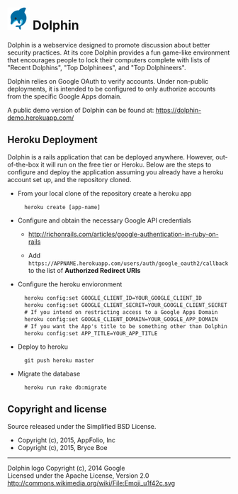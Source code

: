 # ![Dolphin Logo](https://github.com/bboe/dolphin/blob/14e347c6ee3182d898ddd69247adfec6e110d204/app/assets/images/dolphin.png) Dolphin

Dolphin is a webservice designed to promote discussion about better security
practices. At its core Dolphin provides a fun game-like environment that
encourages people to lock their computers complete with lists of "Recent
Dolphins", "Top Dolphinees", and "Top Dolphineers".

Dolphin relies on Google OAuth to verify accounts. Under non-public
deployments, it is intended to be configured to only authorize accounts from
the specific Google Apps domain.

A public demo version of Dolphin can be found at:
https://dolphin-demo.herokuapp.com/

## Heroku Deployment

Dolphin is a rails application that can be deployed anywhere. However,
out-of-the-box it will run on the free tier or Heroku. Below are the steps to
configure and deploy the application assuming you already have a heroku account
set up, and the repository cloned.

* From your local clone of the repository create a heroku app

        heroku create [app-name]

* Configure and obtain the necessary Google API credentials

  * http://richonrails.com/articles/google-authentication-in-ruby-on-rails

  * Add `https://APPNAME.herokuapp.com/users/auth/google_oauth2/callback` to
    the list of __Authorized Redirect URIs__

* Configure the heroku envioronment

        heroku config:set GOOGLE_CLIENT_ID=YOUR_GOOGLE_CLIENT_ID
        heroku config:set GOOGLE_CLIENT_SECRET=YOUR_GOOGLE_CLIENT_SECRET
        # If you intend on restricting access to a Google Apps Domain
        heroku config:set GOOGLE_CLIENT_DOMAIN=YOUR_GOOGLE_APP_DOMAIN
        # If you want the App's title to be something other than Dolphin
        heroku config:set APP_TITLE=YOUR_APP_TITLE

* Deploy to heroku

        git push heroku master

* Migrate the database

        heroku run rake db:migrate

## Copyright and license

Source released under the Simplified BSD License.

* Copyright (c), 2015, AppFolio, Inc
* Copyright (c), 2015, Bryce Boe

---

Dolphin logo Copyright (c), 2014 Google  
Licensed under the Apache License, Version 2.0  
http://commons.wikimedia.org/wiki/File:Emoji_u1f42c.svg